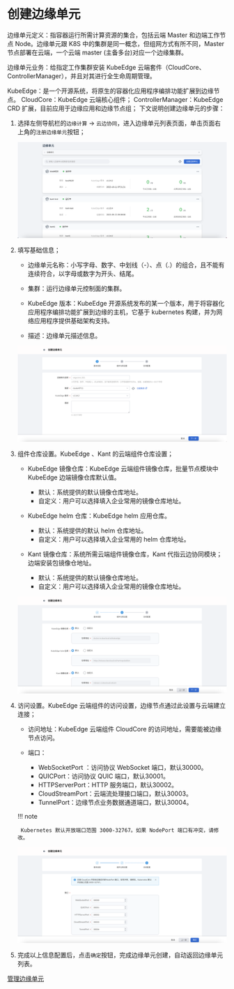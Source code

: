 # 创建边缘单元

边缘单元定义：指容器运行所需计算资源的集合，包括云端 Master 和边端工作节点 Node。边缘单元跟 K8S 中的集群是同一概念，但组网方式有所不同，Master 节点部署在云端，一个云端 master (主备多台)对应一个边缘集群。

边缘单元业务：给指定工作集群安装 KubeEdge 云端套件（CloudCore、ControllerManager），并且对其进行全生命周期管理。

KubeEdge：是一个开源系统，将原生的容器化应用程序编排功能扩展到边缘节点。
CloudCore：KubeEdge 云端核心组件；
ControllerManager：KubeEdge CRD 扩展，目前应用于边缘应用和边缘节点组；
下文说明创建边缘单元的步骤：

1. 选择左侧导航栏的`边缘计算` -> `云边协同`，进入边缘单元列表页面，单击页面右上角的`注册边缘单元`按钮；

    ![边缘单元列表](../../images/create-unit-01.png)

2. 填写基础信息；

    - 边缘单元名称：小写字母、数字、中划线（-）、点（.）的组合，且不能有连续符合，以字母或数字为开头、结尾。

    - 集群：运行边缘单元控制面的集群。

    - KubeEdge 版本：KubeEdge 开源系统发布的某一个版本，用于将容器化应用程序编排功能扩展到边缘的主机，它基于 kubernetes 构建，并为网络应用程序提供基础架构支持。

    <!--- 边缘组件副本数：云端边缘组件的副本数，确保云端节点故障时，边缘组件高可用。-->
    
    - 描述：边缘单元描述信息。

    ![边缘单元列表](../../images/create-unit-02.png)

3. 组件仓库设置。KubeEdge 、Kant 的云端组件仓库设置；

    - KubeEdge 镜像仓库：KubeEdge 云端组件镜像仓库，批量节点模块中 KubeEdge 边端镜像仓库默认值。
        - 默认：系统提供的默认镜像仓库地址。
        - 自定义：用户可以选择填入企业常用的镜像仓库地址。

    - KubeEdge helm 仓库：KubeEdge helm 应用仓库。
        - 默认：系统提供的默认 helm 仓库地址。
        - 自定义：用户可以选择填入企业常用的 helm 仓库地址。

    - Kant 镜像仓库：系统所需云端组件镜像仓库，Kant 代指云边协同模块；边端安装包镜像仓地址。
        - 默认：系统提供的默认镜像仓库地址。
        - 自定义：用户可以选择填入企业常用的镜像仓库地址。

    ![创建边缘单元](../../images/create-unit-03.png)

4. 访问设置。KubeEdge 云端组件的访问设置，边缘节点通过此设置与云端建立连接；

    - 访问地址：KubeEdge 云端组件 CloudCore 的访问地址，需要能被边缘节点访问。

    - 端口：
        - WebSocketPort ：访问协议 WebSocket 端口，默认30000。
        - QUICPort：访问协议 QUIC 端口，默认30001。
        - HTTPServerPort：HTTP 服务端口，默认30002。
        - CloudStreamPort：云端流处理接口端口，默认30003。
        - TunnelPort：边缘节点业务数据通道端口，默认30004。

    !!! note

        Kubernetes 默认开放端口范围 3000-32767。如果 NodePort 端口有冲突，请修改。

    ![创建边缘单元](../../images/create-unit-04.png)

5. 完成以上信息配置后，点击`确定`按钮，完成边缘单元创建，自动返回边缘单元列表。

[管理边缘单元](./manage-unit.md)